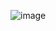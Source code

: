 ![image](https://user-images.githubusercontent.com/79744088/204116362-da7502cf-51be-413f-86d9-7f92e419a950.png)

